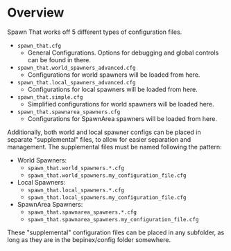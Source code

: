 # Overview

Spawn That works off 5 different types of configuration files.

- `spawn_that.cfg`
	- General Configurations. Options for debugging and global controls can be found in there.
- `spawn_that.world_spawners_advanced.cfg`
	- Configurations for world spawners will be loaded from here.
- `spawn_that.local_spawners_advanced.cfg`
	- Configurations for local spawners will be loaded from here.
- `spawn_that.simple.cfg`
	- Simplified configurations for world spawners will be loaded here.
- `spawn_that.spawnarea_spawners.cfg`
	- Configurations for SpawnArea spawners will be loaded from here.

Additionally, both world and local spawner configs can be placed in separate "supplemental" files, to allow for easier separation and management.
The supplemental files must be named following the pattern:
- World Spawners: 
	- `spawn_that.world_spawners.*.cfg`
	- `spawn_that.world_spawners.my_configuration_file.cfg`
- Local Spawners: 
	- `spawn_that.local_spawners.*.cfg`
	- `spawn_that.local_spawners.my_configuration_file.cfg`
- SpawnArea Spawners: 
	- `spawn_that.spawnarea_spawners.*.cfg`
	- `spawn_that.spawnarea_spawners.my_configuration_file.cfg`

These "supplemental" configuration files can be placed in any subfolder, as long as they are in the bepinex/config folder somewhere.